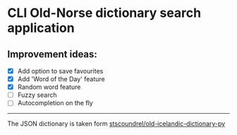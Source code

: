 # CLI Old-Norse dictionary search application

## Improvement ideas:
 * [x] Add option to save favourites
 * [x] Add 'Word of the Day' feature
 * [x] Random word feature
 * [ ] Fuzzy search
 * [ ] Autocompletion on the fly

---
The JSON dictionary is taken form [stscoundrel/old-icelandic-dictionary-py](https://github.com/stscoundrel/old-icelandic-dictionary-py)
